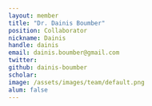 ```yaml
---
layout: member
title: "Dr. Dainis Boumber"
position: Collaborator
nickname: Dainis
handle: dainis
email: dainis.boumber@gmail.com
twitter: 
github: dainis-boumber
scholar: 
image: /assets/images/team/default.png
alum: false
---
```



